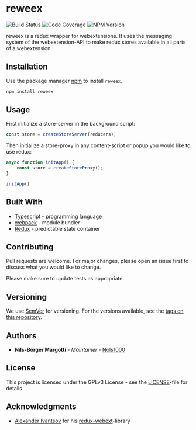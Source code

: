 # reweex

[![Build Status](https://img.shields.io/travis/Nols1000/reweex.svg?style=flat-square)](https://travis-ci.org/Nols1000/reweex)
[![Code Coverage](https://img.shields.io/coveralls/github/Nols1000/reweex.svg?style=flat-square)](https://coveralls.io/github/Nols1000/reweex)
[![NPM Version](https://img.shields.io/npm/v/reweex.svg?style=flat-square)](https://www.npmjs.com/package/reweex)

reweex is a redux wrapper for webextensions. It uses the messaging system of the webextension-API to make redux stores available in all parts of a webextension.

## Installation

Use the package manager [npm](https://www.npmjs.com/get-npm) to install `reweex`.

```bash
npm install reweex
```

## Usage

First initialize a store-server in the background script:

```typescript
const store = createStoreServer(reducers);
```

Then initialize a store-proxy in any content-script or popup you would like to use redux:

```typescript
async function initApp() {
    const store = createStoreProxy();
}

initApp()
```

## Built With
- [Typescript](https://www.typescriptlang.org/) - programming language
- [webpack](https://webpack.js.org/) - module bundler
- [Redux](https://redux.js.org/) - predictable state container

## Contributing
Pull requests are welcome. For major changes, please open an issue first to discuss what you would like to change.

Please make sure to update tests as appropriate.

## Versioning

We use [SemVer](http://semver.org/) for versioning. For the versions available, see the [tags on this repository](https://github.com/nols1000/reweex/tags).

## Authors
- **Nils-Börger Margotti** - *Maintainer* - [Nols1000](https://github.com/nols1000)

## License
This project is licensed under the GPLv3 License - see the [LICENSE](LICENSE)-file for details

## Acknowledgments
- [Alexander Ivantsov](https://github.com/ivantsov) for his [redux-webext](https://github.com/ivantsov/redux-webext)-library

